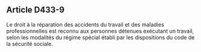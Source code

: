 Article D433-9
----
Le droit à la réparation des accidents du travail et des maladies
professionnelles est reconnu aux personnes détenues exécutant un travail, selon
les modalités du régime spécial établi par les dispositions du code de la
sécurité sociale.
